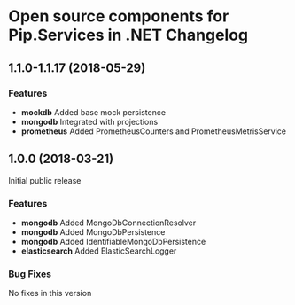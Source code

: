 # Open source components for Pip.Services in .NET Changelog

## <a name="1.1.0-1.1.17"></a> 1.1.0-1.1.17 (2018-05-29)

### Features
* **mockdb** Added base mock persistence 
* **mongodb** Integrated with projections
* **prometheus** Added PrometheusCounters and PrometheusMetrisService

## <a name="1.0.0"></a> 1.0.0 (2018-03-21)

Initial public release

### Features
* **mongodb** Added MongoDbConnectionResolver
* **mongodb** Added MongoDbPersistence
* **mongodb** Added IdentifiableMongoDbPersistence
* **elasticsearch** Added ElasticSearchLogger

### Bug Fixes
No fixes in this version

